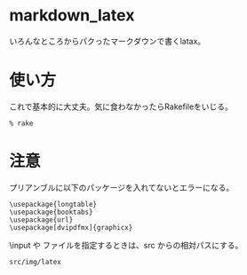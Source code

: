 # markdown_latex
いろんなところからパクったマークダウンで書くlatax。

# 使い方
これで基本的に大丈夫。気に食わなかったらRakefileをいじる。
   
    % rake

# 注意
プリアンブルに以下のパッケージを入れてないとエラーになる。
   
    \usepackage{longtable}
    \usepackage{booktabs}
    \usepackage{url}
    \usepackage[dvipdfmx]{graphicx}

\input や ファイルを指定するときは、src からの相対パスにする。
   
    src/img/latex
  
  
